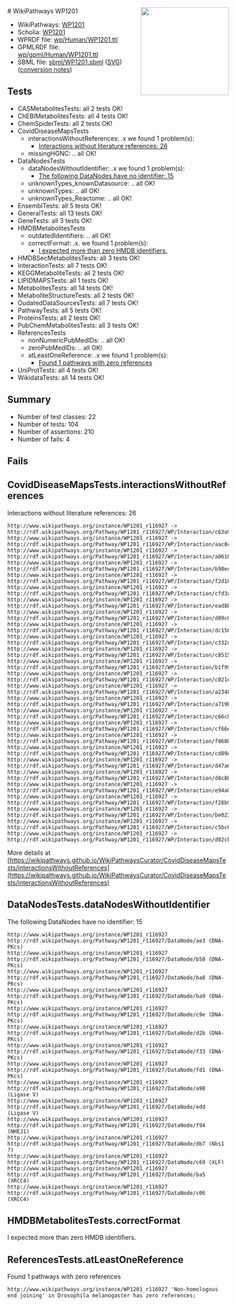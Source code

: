 <img style="float: right; width: 200px" src="../logo.png" />
# WikiPathways WP1201

* WikiPathways: [WP1201](https://identifiers.org/wikipathways:WP1201)
* Scholia: [WP1201](https://scholia.toolforge.org/wikipathways/WP1201)
* WPRDF file: [wp/Human/WP1201.ttl](../wp/Human/WP1201.ttl)
* GPMLRDF file: [wp/gpml/Human/WP1201.ttl](../wp/gpml/Human/WP1201.ttl)
* SBML file: [sbml/WP1201.sbml](../sbml/WP1201.sbml) ([SVG](../sbml/WP1201.svg)) ([conversion notes](../sbml/WP1201.txt))

## Tests
* CASMetabolitesTests: all 2 tests OK!
* ChEBIMetabolitesTests: all 4 tests OK!
* ChemSpiderTests: all 2 tests OK!
* CovidDiseaseMapsTests
    * interactionsWithoutReferences: .x we found 1 problem(s):
        * [Interactions without literature references: 26](#9701cd06)
    * missingHGNC: .. all OK!
* DataNodesTests
    * dataNodesWithoutIdentifier: .x we found 1 problem(s):
        * [The following DataNodes have no identifier: 15](#8792c495)
    * unknownTypes_knownDatasource: .. all OK!
    * unknownTypes: .. all OK!
    * unknownTypes_Reactome: .. all OK!
* EnsemblTests: all 5 tests OK!
* GeneralTests: all 13 tests OK!
* GeneTests: all 3 tests OK!
* HMDBMetabolitesTests
    * outdatedIdentifiers: .. all OK!
    * correctFormat: .x. we found 1 problem(s):
        * [I expected more than zero HMDB identifiers.](#ad154c1e)
* HMDBSecMetabolitesTests: all 3 tests OK!
* InteractionTests: all 7 tests OK!
* KEGGMetaboliteTests: all 2 tests OK!
* LIPIDMAPSTests: all 1 tests OK!
* MetabolitesTests: all 14 tests OK!
* MetaboliteStructureTests: all 2 tests OK!
* OudatedDataSourcesTests: all 7 tests OK!
* PathwayTests: all 5 tests OK!
* ProteinsTests: all 2 tests OK!
* PubChemMetabolitesTests: all 3 tests OK!
* ReferencesTests
    * nonNumericPubMedIDs: .. all OK!
    * zeroPubMedIDs: .. all OK!
    * atLeastOneReference: .x we found 1 problem(s):
        * [Found 1 pathways with zero references](#35eb778e)
* UniProtTests: all 4 tests OK!
* WikidataTests: all 14 tests OK!


## Summary

* Number of test classes: 22
* Number of tests: 104
* Number of assertions: 210
* Number of fails: 4

## Fails

<a name="9701cd06" />

## CovidDiseaseMapsTests.interactionsWithoutReferences

Interactions without literature references: 26
```
http://www.wikipathways.org/instance/WP1201_r116927 -> http://rdf.wikipathways.org/Pathway/WP1201_r116927/WP/Interaction/c63a9
http://www.wikipathways.org/instance/WP1201_r116927 -> http://rdf.wikipathways.org/Pathway/WP1201_r116927/WP/Interaction/aac8c
http://www.wikipathways.org/instance/WP1201_r116927 -> http://rdf.wikipathways.org/Pathway/WP1201_r116927/WP/Interaction/a0610
http://www.wikipathways.org/instance/WP1201_r116927 -> http://rdf.wikipathways.org/Pathway/WP1201_r116927/WP/Interaction/b98ec
http://www.wikipathways.org/instance/WP1201_r116927 -> http://rdf.wikipathways.org/Pathway/WP1201_r116927/WP/Interaction/f2d18
http://www.wikipathways.org/instance/WP1201_r116927 -> http://rdf.wikipathways.org/Pathway/WP1201_r116927/WP/Interaction/cfd3a
http://www.wikipathways.org/instance/WP1201_r116927 -> http://rdf.wikipathways.org/Pathway/WP1201_r116927/WP/Interaction/ead8b
http://www.wikipathways.org/instance/WP1201_r116927 -> http://rdf.wikipathways.org/Pathway/WP1201_r116927/WP/Interaction/d89c0
http://www.wikipathways.org/instance/WP1201_r116927 -> http://rdf.wikipathways.org/Pathway/WP1201_r116927/WP/Interaction/dc156
http://www.wikipathways.org/instance/WP1201_r116927 -> http://rdf.wikipathways.org/Pathway/WP1201_r116927/WP/Interaction/c332c
http://www.wikipathways.org/instance/WP1201_r116927 -> http://rdf.wikipathways.org/Pathway/WP1201_r116927/WP/Interaction/c8515
http://www.wikipathways.org/instance/WP1201_r116927 -> http://rdf.wikipathways.org/Pathway/WP1201_r116927/WP/Interaction/b1f99
http://www.wikipathways.org/instance/WP1201_r116927 -> http://rdf.wikipathways.org/Pathway/WP1201_r116927/WP/Interaction/c021e
http://www.wikipathways.org/instance/WP1201_r116927 -> http://rdf.wikipathways.org/Pathway/WP1201_r116927/WP/Interaction/a2348
http://www.wikipathways.org/instance/WP1201_r116927 -> http://rdf.wikipathways.org/Pathway/WP1201_r116927/WP/Interaction/a719b
http://www.wikipathways.org/instance/WP1201_r116927 -> http://rdf.wikipathways.org/Pathway/WP1201_r116927/WP/Interaction/c66c8
http://www.wikipathways.org/instance/WP1201_r116927 -> http://rdf.wikipathways.org/Pathway/WP1201_r116927/WP/Interaction/cf66e
http://www.wikipathways.org/instance/WP1201_r116927 -> http://rdf.wikipathways.org/Pathway/WP1201_r116927/WP/Interaction/f0680
http://www.wikipathways.org/instance/WP1201_r116927 -> http://rdf.wikipathways.org/Pathway/WP1201_r116927/WP/Interaction/cd89e
http://www.wikipathways.org/instance/WP1201_r116927 -> http://rdf.wikipathways.org/Pathway/WP1201_r116927/WP/Interaction/d47a6
http://www.wikipathways.org/instance/WP1201_r116927 -> http://rdf.wikipathways.org/Pathway/WP1201_r116927/WP/Interaction/d8c88
http://www.wikipathways.org/instance/WP1201_r116927 -> http://rdf.wikipathways.org/Pathway/WP1201_r116927/WP/Interaction/e94a0
http://www.wikipathways.org/instance/WP1201_r116927 -> http://rdf.wikipathways.org/Pathway/WP1201_r116927/WP/Interaction/f28b9
http://www.wikipathways.org/instance/WP1201_r116927 -> http://rdf.wikipathways.org/Pathway/WP1201_r116927/WP/Interaction/be023
http://www.wikipathways.org/instance/WP1201_r116927 -> http://rdf.wikipathways.org/Pathway/WP1201_r116927/WP/Interaction/c5bc6
http://www.wikipathways.org/instance/WP1201_r116927 -> http://rdf.wikipathways.org/Pathway/WP1201_r116927/WP/Interaction/d02cb
```

More details at [https://wikipathways.github.io/WikiPathwaysCurator/CovidDiseaseMapsTests/interactionsWithoutReferences](https://wikipathways.github.io/WikiPathwaysCurator/CovidDiseaseMapsTests/interactionsWithoutReferences)

<a name="8792c495" />

## DataNodesTests.dataNodesWithoutIdentifier

The following DataNodes have no identifier: 15
```
http://www.wikipathways.org/instance/WP1201_r116927 http://rdf.wikipathways.org/Pathway/WP1201_r116927/DataNode/ae3 (DNA-PKcs)
http://www.wikipathways.org/instance/WP1201_r116927 http://rdf.wikipathways.org/Pathway/WP1201_r116927/DataNode/b50 (DNA-PKcs)
http://www.wikipathways.org/instance/WP1201_r116927 http://rdf.wikipathways.org/Pathway/WP1201_r116927/DataNode/ba8 (DNA-PKcs)
http://www.wikipathways.org/instance/WP1201_r116927 http://rdf.wikipathways.org/Pathway/WP1201_r116927/DataNode/ba9 (DNA-PKcs)
http://www.wikipathways.org/instance/WP1201_r116927 http://rdf.wikipathways.org/Pathway/WP1201_r116927/DataNode/c9e (DNA-PKcs)
http://www.wikipathways.org/instance/WP1201_r116927 http://rdf.wikipathways.org/Pathway/WP1201_r116927/DataNode/d2b (DNA-PKcs)
http://www.wikipathways.org/instance/WP1201_r116927 http://rdf.wikipathways.org/Pathway/WP1201_r116927/DataNode/f33 (DNA-PKcs)
http://www.wikipathways.org/instance/WP1201_r116927 http://rdf.wikipathways.org/Pathway/WP1201_r116927/DataNode/fd1 (DNA-PKcs)
http://www.wikipathways.org/instance/WP1201_r116927 http://rdf.wikipathways.org/Pathway/WP1201_r116927/DataNode/a98 (Ligase V)
http://www.wikipathways.org/instance/WP1201_r116927 http://rdf.wikipathways.org/Pathway/WP1201_r116927/DataNode/edd (Ligase V)
http://www.wikipathways.org/instance/WP1201_r116927 http://rdf.wikipathways.org/Pathway/WP1201_r116927/DataNode/f94 (NHEJ1)
http://www.wikipathways.org/instance/WP1201_r116927 http://rdf.wikipathways.org/Pathway/WP1201_r116927/DataNode/db7 (Nbs1 ?)
http://www.wikipathways.org/instance/WP1201_r116927 http://rdf.wikipathways.org/Pathway/WP1201_r116927/DataNode/c69 (XLF)
http://www.wikipathways.org/instance/WP1201_r116927 http://rdf.wikipathways.org/Pathway/WP1201_r116927/DataNode/ba5 (XRCC4)
http://www.wikipathways.org/instance/WP1201_r116927 http://rdf.wikipathways.org/Pathway/WP1201_r116927/DataNode/c06 (XRCC4)
```

<a name="ad154c1e" />

## HMDBMetabolitesTests.correctFormat

I expected more than zero HMDB identifiers.
<a name="35eb778e" />

## ReferencesTests.atLeastOneReference

Found 1 pathways with zero references
```
http://www.wikipathways.org/instance/WP1201_r116927 'Non-homologous end joining' in Drosophila melanogaster has zero references; 
```

